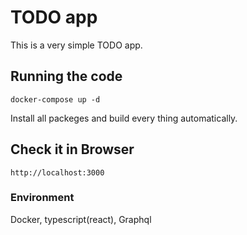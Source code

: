 # TODO app

This is a very simple TODO app.

## Running the code

```
docker-compose up -d
```

Install all packeges and build every thing automatically.

## Check it in Browser

```
http://localhost:3000
```

### Environment

Docker, typescript(react), Graphql
